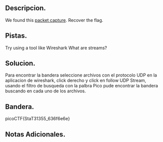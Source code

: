 ## Descripcion.
We found this [packet capture](https://jupiter.challenges.picoctf.org/static/483e50268fe7e015c49caf51a69063d0/capture.pcap). Recover the flag.

## Pistas.
Try using a tool like Wireshark
What are streams?

## Solucion.
Para encontrar la bandera seleccione archivos con el protocolo UDP en la aplicacion de wireshark, click derecho y click en follow UDP Stream, usando el filtro de busqueda con la palbra Pico pude encontrar la bandera buscando en cada uno de los archivos.

## Bandera.
picoCTF{StaT31355_636f6e6e}

## Notas Adicionales.

